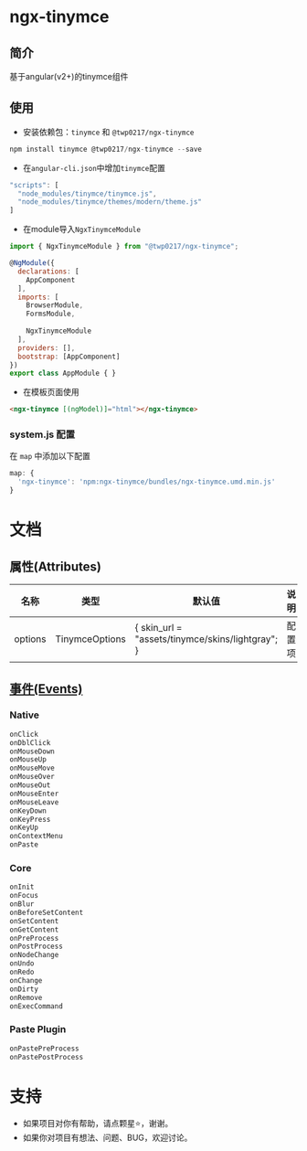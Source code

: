 # ngx-tinymce

## 简介
基于angular(v2+)的tinymce组件

## 使用
- 安装依赖包：`tinymce` 和 `@twp0217/ngx-tinymce`

```javascript
npm install tinymce @twp0217/ngx-tinymce --save
```

- 在`angular-cli.json`中增加`tinymce`配置

```javascript
"scripts": [
  "node_modules/tinymce/tinymce.js",
  "node_modules/tinymce/themes/modern/theme.js"
]
```

- 在module导入`NgxTinymceModule`

```javascript
import { NgxTinymceModule } from "@twp0217/ngx-tinymce";

@NgModule({
  declarations: [
    AppComponent
  ],
  imports: [
    BrowserModule,
    FormsModule,
    
    NgxTinymceModule
  ],
  providers: [],
  bootstrap: [AppComponent]
})
export class AppModule { }
```

- 在模板页面使用

```html
<ngx-tinymce [(ngModel)]="html"></ngx-tinymce>
```

### system.js 配置
在 `map` 中添加以下配置

```javascript
map: {
  'ngx-tinymce': 'npm:ngx-tinymce/bundles/ngx-tinymce.umd.min.js'
}
```

# 文档

## 属性(Attributes)
名称 | 类型 | 默认值 | 说明
---|---|---|---
options | TinymceOptions | { skin_url = "assets/tinymce/skins/lightgray"; } | 配置项

## [事件(Events)](https://www.tiny.cloud/docs/advanced/events/)

### Native
```javascript
onClick
onDblClick
onMouseDown
onMouseUp
onMouseMove
onMouseOver
onMouseOut
onMouseEnter
onMouseLeave
onKeyDown
onKeyPress
onKeyUp
onContextMenu
onPaste
```

### Core
```javascript
onInit
onFocus
onBlur
onBeforeSetContent
onSetContent
onGetContent
onPreProcess
onPostProcess
onNodeChange
onUndo
onRedo
onChange
onDirty
onRemove
onExecCommand
```

### Paste Plugin
```javascript
onPastePreProcess
onPastePostProcess
```

# 支持

- 如果项目对你有帮助，请点颗星:star:，谢谢。
- 如果你对项目有想法、问题、BUG，欢迎讨论。